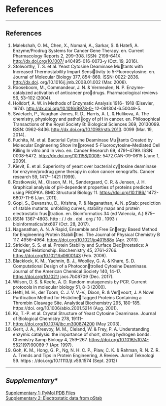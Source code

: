 # References

<hr style="height:1px;border:none;color:#808080;background-color:#808080;" />

## **References**

1. Malekshah, O. M., Chen, X., Nomani, A., Sarkar, S.
& Hatefi, A. Enzyme/Prodrug Systems for Cancer
Gene Therapy. en. Current Pharmacology Reports 2,
299–308. ISSN: 2198-641X. http://dx.doi.org/10.1007/
s40495-016-0073-y (Oct. 19, 2016).
2. Stolworthy, T. S. et al. Yeast Cytosine Deaminase Mutants with Increased Thermostability Impart Sensitivity to 5-Fluorocytosine. en. Journal of Molecular
Biology 377, 854–869. ISSN: 0022-2836. http://dx.doi.
org/10.1016/j.jmb.2008.01.002 (Mar. 2008).
3. Rooseboom, M., Commandeur, J. N. & Vermeulen,
N. P. Enzyme-catalyzed activation of anticancer prodrugs. Pharmacological reviews 56, 53–102 (2004).
4. Holldorf, A. W. in Methods of Enzymatic Analysis 1916–
1918 (Elsevier, 1974). http://dx.doi.org/10.1016/B978-0-
12-091304-6.50049-5.
5. Swietach, P., Vaughan-Jones, R. D., Harris, A. L. &
Hulikova, A. The chemistry, physiology and pathology of pH in cancer. en. Philosophical Transactions of
the Royal Society B: Biological Sciences 369, 20130099.
ISSN: 0962-8436. http://dx.doi.org/10.1098/rstb.2013.
0099 (Mar. 19, 2014).
6. Fuchita, M. et al. Bacterial Cytosine Deaminase Mutants Created by Molecular Engineering Show Improved 5-Fluorocytosine–Mediated Cell Killing In
vitro and In vivo. en. Cancer Research 69, 4791–4799.
ISSN: 0008-5472. http://dx.doi.org/10.1158/0008-
5472.CAN-09-0615 (June 1, 2009).
7. Kievit, E. et al. Superiority of yeast over bacterial cytosine deaminase for enzyme/prodrug gene therapy
in colon cancer xenografts. Cancer research 59, 1417–
1421 (1999).
8. Rostkowski, M., Olsson, M. H., Søndergaard, C. R. &
Jensen, J. H. Graphical analysis of pH-dependent
properties of proteins predicted using PROPKA.
BMC Structural Biology 11. https://doi.org/10.1186/
1472-6807-11-6 (Jan. 2011).
9. Gopi, S., Devanshu, D., Krishna, P. & Naganathan,
A. N. pStab: prediction of stable mutants, unfolding
curves, stability maps and protein electrostatic frustration. en. Bioinformatics 34 (ed Valencia, A.) 875–
877. ISSN: 1367-4803. http : / / dx . doi . org / 10 . 1093 /
bioinformatics/btx697 (Oct. 28, 2017).
10. Naganathan, A. N. A Rapid, Ensemble and Free Energy Based Method for Engineering Protein Stabilities. The Journal of Physical Chemistry B 117, 4956–4964.
https://doi.org/10.1021/jp401588x (Apr. 2013).
11. Strickler, S. S. et al. Protein Stability and Surface Electrostatics: A Charged Relationship. Biochemistry 45,
2761–2766. https://doi.org/10.1021/bi0600143 (Feb.
2006).
12. Blacklock, K. M., Yachnin, B. J., Woolley, G. A. &
Khare, S. D. Computational Design of a Photocontrolled Cytosine Deaminase. Journal of the American
Chemical Society 140, 14–17. https://doi.org/10.1021/
jacs.7b08709 (Dec. 2017).
13. Wilson, D. S. & Keefe, A. D. Random mutagenesis
by PCR. Current protocols in molecular biology 51, 8–3
(2000).
14. Hefti, M. H., der Toorn, C. J. V. V.-V., Dixon, R. & Vervoort, J. A Novel Purification Method for HistidineTagged Proteins Containing a Thrombin Cleavage
Site. Analytical Biochemistry 295, 180–185. https://doi.
org/10.1006/abio.2001.5214 (Aug. 2001).
15. Ko, T.-P. et al. Crystal Structure of Yeast Cytosine
Deaminase. Journal of Biological Chemistry 278, 19111–
19117. https://doi.org/10.1074/jbc.m300874200 (May
2003).
16. Gerlt, J. A., Kreevoy, M. M., Cleland, W. & Frey, P. A.
Understanding enzymic catalysis: the importance
of short, strong hydrogen bonds. Chemistry &amp
Biology 4, 259–267. https://doi.org/10.1016/s1074-
5521(97)90069-7 (Apr. 1997).
17. Goh, K. M., Hong, G. P., Ng, N. H. C. P., Piaw, C. K.
& Rahman, R. N. Z. R. A. Trends and Tips in Protein
Engineering, A Review. Jurnal Teknologi 59. https :
//doi.org/10.11113/jt.v59.1574 (Sept. 2012)


<hr style="height:1px;border:none;color:#808080;background-color:#808080;" />

## *Supplementary**

<a href="https://drive.google.com/drive/folders/1yH9yyBm0OmR5GpFdfAdzm6LsZDxX6gwD">Supplementary 1: PyMol PDB Files</a><br>
<a href="https://drive.google.com/drive/folders/16uxr1bpSPz2pwj4vUqToOmkuimMBmZ8m">Supplementary 2: Electrostatic data from pStab</a>
